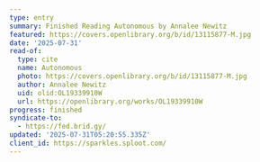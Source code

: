 ```yaml
---
type: entry
summary: Finished Reading Autonomous by Annalee Newitz
featured: https://covers.openlibrary.org/b/id/13115877-M.jpg
date: '2025-07-31'
read-of:
  type: cite
  name: Autonomous
  photo: https://covers.openlibrary.org/b/id/13115877-M.jpg
  author: Annalee Newitz
  uid: olid:OL19339910W
  url: https://openlibrary.org/works/OL19339910W
progress: finished
syndicate-to:
  - https://fed.brid.gy/
updated: '2025-07-31T05:20:55.335Z'
client_id: https://sparkles.sploot.com/
---
```

